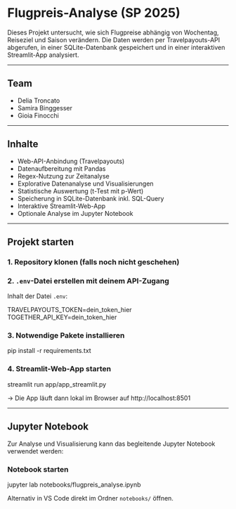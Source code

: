 # Flugpreis-Analyse (SP 2025)

Dieses Projekt untersucht, wie sich Flugpreise abhängig von Wochentag, Reiseziel und Saison verändern. Die Daten werden per Travelpayouts-API abgerufen, in einer SQLite-Datenbank gespeichert und in einer interaktiven Streamlit-App analysiert.

---

## Team

- Delia Troncato
- Samira Binggesser
- Gioia Finocchi

---

## Inhalte

- Web-API-Anbindung (Travelpayouts)
- Datenaufbereitung mit Pandas
- Regex-Nutzung zur Zeitanalyse
- Explorative Datenanalyse und Visualisierungen
- Statistische Auswertung (t-Test mit p-Wert)
- Speicherung in SQLite-Datenbank inkl. SQL-Query
- Interaktive Streamlit-Web-App
- Optionale Analyse im Jupyter Notebook

---

## Projekt starten

### 1. Repository klonen (falls noch nicht geschehen)

### 2. `.env`-Datei erstellen mit deinem API-Zugang

Inhalt der Datei `.env`:

TRAVELPAYOUTS_TOKEN=dein_token_hier
TOGETHER_API_KEY=dein_token_hier

### 3. Notwendige Pakete installieren

pip install -r requirements.txt

### 4. Streamlit-Web-App starten

streamlit run app/app_streamlit.py

-> Die App läuft dann lokal im Browser auf http://localhost:8501

---

## Jupyter Notebook

Zur Analyse und Visualisierung kann das begleitende Jupyter Notebook verwendet werden:

### Notebook starten

jupyter lab notebooks/flugpreis_analyse.ipynb

Alternativ in VS Code direkt im Ordner `notebooks/` öffnen.


